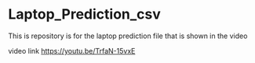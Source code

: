 # Laptop_Prediction_csv
This is repository is for the laptop prediction file that is shown in the video 

video link
https://youtu.be/TrfaN-15vxE
